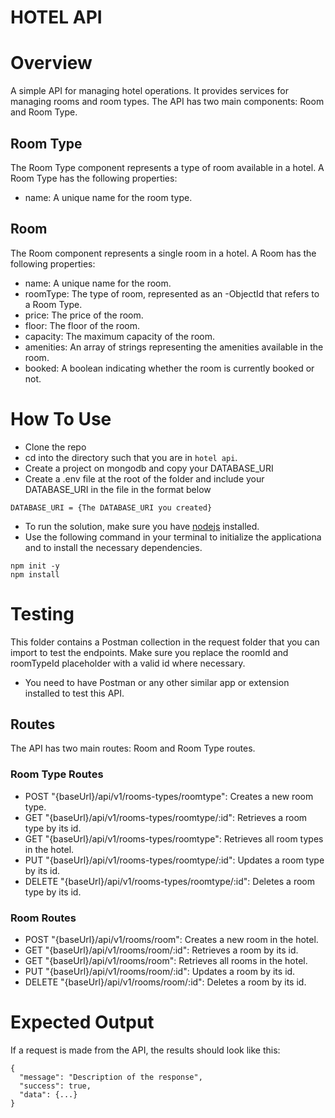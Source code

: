 # HOTEL API

# Overview
A simple API for managing hotel operations. It provides services for managing rooms and room types. The API has two main components: Room and Room Type.

## Room Type
The Room Type component represents a type of room available in a hotel. A Room Type has the following properties:

- name: A unique name for the room type.

## Room
The Room component represents a single room in a hotel. A Room has the following properties:

- name: A unique name for the room.
- roomType: The type of room, represented as an -ObjectId that refers to a Room Type.
- price: The price of the room.
- floor: The floor of the room.
- capacity: The maximum capacity of the room.
- amenities: An array of strings representing the amenities available in the room.
- booked: A boolean indicating whether the room is currently booked or not.

# How To Use
- Clone the repo 
- cd into the directory such that you are in `hotel api`.
- Create a project on mongodb and copy your DATABASE_URI
- Create a .env file at the root of the folder and include your DATABASE_URI in the file in the format below
```
DATABASE_URI = {The DATABASE_URI you created}
```
- To run the solution, make sure you have [nodejs](https://nodejs.org/) installed.
- Use the following command in your terminal to initialize the applicationa and to install the necessary dependencies.
```
npm init -y
npm install
```

# Testing
This folder contains a Postman collection in the request folder that you can import to test the endpoints.
Make sure you replace the roomId and roomTypeId placeholder with a valid id where necessary.

- You need to have Postman or any other similar app or extension installed to test this API.

## Routes
The API has two main routes: Room and Room Type routes.

### Room Type Routes
- POST "{baseUrl}/api/v1/rooms-types/roomtype": Creates a new room type.
- GET "{baseUrl}/api/v1/rooms-types/roomtype/:id": Retrieves a room type by its id.
- GET "{baseUrl}/api/v1/rooms-types/roomtype": Retrieves all room types in the hotel.
- PUT "{baseUrl}/api/v1/rooms-types/roomtype/:id": Updates a room type by its id.
- DELETE "{baseUrl}/api/v1/rooms-types/roomtype/:id": Deletes a room type by its id.

### Room Routes
- POST "{baseUrl}/api/v1/rooms/room": Creates a new room in the hotel.
- GET "{baseUrl}/api/v1/rooms/room/:id": Retrieves a room by its id.
- GET "{baseUrl}/api/v1/rooms/room": Retrieves all rooms in the hotel.
- PUT "{baseUrl}/api/v1/rooms/room/:id": Updates a room by its id.
- DELETE "{baseUrl}/api/v1/rooms/room/:id": Deletes a room by its id.

# Expected Output
If a request is made from the API, the results should look like this:
```
{
  "message": "Description of the response",
  "success": true,
  "data": {...}
}
```